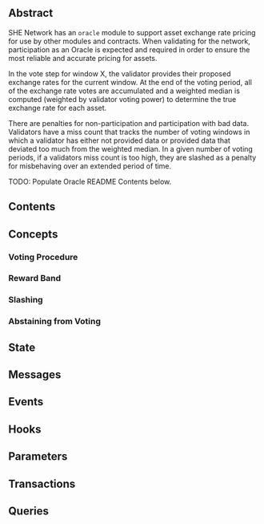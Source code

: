 ## Abstract

SHE Network has an `oracle` module to support asset exchange rate pricing for use by other modules and contracts. When validating for the network, participation as an Oracle is expected and required in order to ensure the most reliable and accurate pricing for assets.

In the vote step for window X, the validator provides their proposed exchange rates for the current window. At the end of the voting period, all of the exchange rate votes are accumulated and a weighted median is computed (weighted by validator voting power) to determine the true exchange rate for each asset.

There are penalties for non-participation and participation with bad data. Validators have a miss count that tracks the number of voting windows in which a validator has either not provided data or provided data that deviated too much from the weighted median. In a given number of voting periods, if a validators miss count is too high, they are slashed as a penalty for misbehaving over an extended period of time.

TODO: Populate Oracle README Contents below.

## Contents

## Concepts

### Voting Procedure

### Reward Band

### Slashing

### Abstaining from Voting

## State

## Messages

## Events

## Hooks

## Parameters

## Transactions

## Queries
